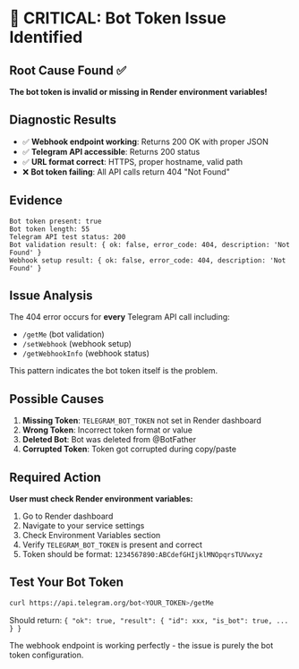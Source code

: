 # 🚨 CRITICAL: Bot Token Issue Identified

## Root Cause Found ✅
**The bot token is invalid or missing in Render environment variables!**

## Diagnostic Results
- ✅ **Webhook endpoint working**: Returns 200 OK with proper JSON
- ✅ **Telegram API accessible**: Returns 200 status  
- ✅ **URL format correct**: HTTPS, proper hostname, valid path
- ❌ **Bot token failing**: All API calls return 404 "Not Found"

## Evidence
```
Bot token present: true
Bot token length: 55
Telegram API test status: 200
Bot validation result: { ok: false, error_code: 404, description: 'Not Found' }
Webhook setup result: { ok: false, error_code: 404, description: 'Not Found' }
```

## Issue Analysis
The 404 error occurs for **every** Telegram API call including:
- `/getMe` (bot validation)
- `/setWebhook` (webhook setup)  
- `/getWebhookInfo` (webhook status)

This pattern indicates the bot token itself is the problem.

## Possible Causes
1. **Missing Token**: `TELEGRAM_BOT_TOKEN` not set in Render dashboard
2. **Wrong Token**: Incorrect token format or value
3. **Deleted Bot**: Bot was deleted from @BotFather
4. **Corrupted Token**: Token got corrupted during copy/paste

## Required Action
**User must check Render environment variables:**
1. Go to Render dashboard
2. Navigate to your service settings
3. Check Environment Variables section
4. Verify `TELEGRAM_BOT_TOKEN` is present and correct
5. Token should be format: `1234567890:ABCdefGHIjklMNOpqrsTUVwxyz`

## Test Your Bot Token
```bash
curl https://api.telegram.org/bot<YOUR_TOKEN>/getMe
```
Should return: `{ "ok": true, "result": { "id": xxx, "is_bot": true, ... } }`

The webhook endpoint is working perfectly - the issue is purely the bot token configuration.